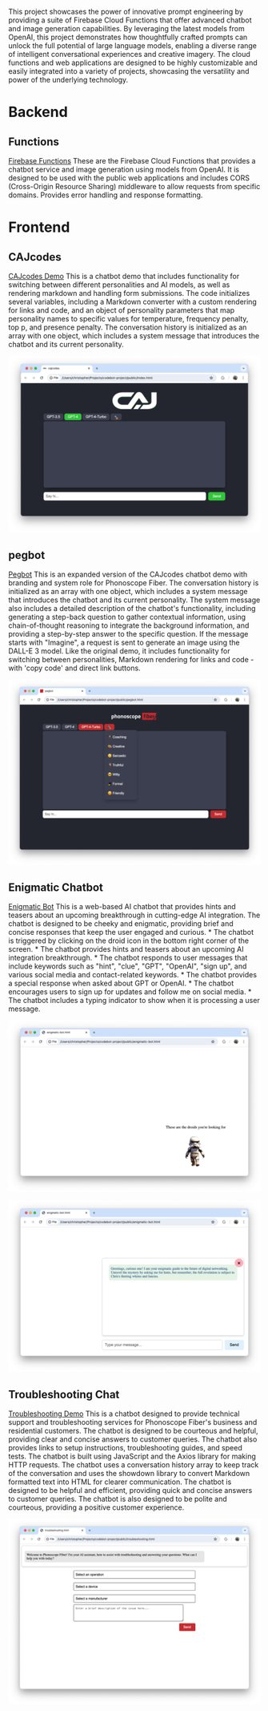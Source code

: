 This project showcases the power of innovative prompt engineering by providing a suite of Firebase Cloud Functions that offer advanced chatbot and image generation capabilities. By leveraging the latest models from OpenAI, this project demonstrates how thoughtfully crafted prompts can unlock the full potential of large language models, enabling a diverse range of intelligent conversational experiences and creative imagery.
The cloud functions and web applications are designed to be highly customizable and easily integrated into a variety of projects, showcasing the versatility and power of the underlying technology.

# Backend 

## Functions 
[Firebase Functions](/functions/index.html)
    These are the Firebase Cloud Functions that provides a chatbot service and image generation using models from OpenAI. It is designed to be used with the public web applications and includes CORS (Cross-Origin Resource Sharing) middleware to allow requests from specific domains. Provides error handling and response formatting.

# Frontend

## CAJcodes
[CAJcodes Demo](/public/index.html)
    This is a chatbot demo that includes functionality for switching between different personalities and AI models, as well as rendering markdown and handling form submissions.
    The code initializes several variables, including a Markdown converter with a custom rendering for links and code, and an object of personality parameters that map personality names to specific values for temperature, frequency penalty, top p, and presence penalty.
    The conversation history is initialized as an array with one object, which includes a system message that introduces the chatbot and its current personality.

![Screenshot of cajcodes chatbot demo.](/screenshots/cajcodes.png)

## pegbot
[Pegbot](/public/pegbot.html)
    This is an expanded version of the CAJcodes chatbot demo with branding and system role for Phonoscope Fiber. 
    The conversation history is initialized as an array with one object, which includes a system message that introduces the chatbot and its current personality. The system message also includes a detailed description of the chatbot's functionality, including generating a step-back question to gather contextual information, using chain-of-thought reasoning to integrate the background information, and providing a step-by-step answer to the specific question.
    If the message starts with "Imagine", a request is sent to generate an image using the DALL-E 3 model.
    Like the original demo, it includes functionality for switching between personalities, Markdown rendering for links and code - with 'copy code' and direct link buttons.

![Screenshot of pegbot chatbot demo.](/screenshots/pegbot.png) 

## Enigmatic Chatbot
[Enigmatic Bot](/public/enigmatic-bot.html)
    This is a web-based AI chatbot that provides hints and teasers about an upcoming breakthrough in cutting-edge AI integration. The chatbot is designed to be cheeky and enigmatic, providing brief and concise responses that keep the user engaged and curious.
            * The chatbot is triggered by clicking on the droid icon in the bottom right corner of the screen.
            * The chatbot provides hints and teasers about an upcoming AI integration breakthrough.
            * The chatbot responds to user messages that include keywords such as "hint", "clue", "GPT", "OpenAI", "sign up", and various social media and contact-related keywords.
            * The chatbot provides a special response when asked about GPT or OpenAI.
            * The chatbot encourages users to sign up for updates and follow me on social media.
            * The chatbot includes a typing indicator to show when it is processing a user message.

![Screenshot of enigmatic chatbot closed.](/screenshots/droids.png) 

![Screenshot of enigmatic chatbot open.](/screenshots/droids-open.png) 
    
## Troubleshooting Chat
[Troubleshooting Demo](/public/troubleshooting.html)
    This is a chatbot designed to provide technical support and troubleshooting services for Phonoscope Fiber's business and residential customers. The chatbot is designed to be courteous and helpful, providing clear and concise answers to customer queries. The chatbot also provides links to setup instructions, troubleshooting guides, and speed tests.
    The chatbot is built using JavaScript and the Axios library for making HTTP requests. The chatbot uses a conversation history array to keep track of the conversation and uses the showdown library to convert Markdown formatted text into HTML for clearer communication.
    The chatbot is designed to be helpful and efficient, providing quick and concise answers to customer queries. The chatbot is also designed to be polite and courteous, providing a positive customer experience.

![Screenshot of Troubleshooting interface.](/screenshots/troubleshooting.png) 
